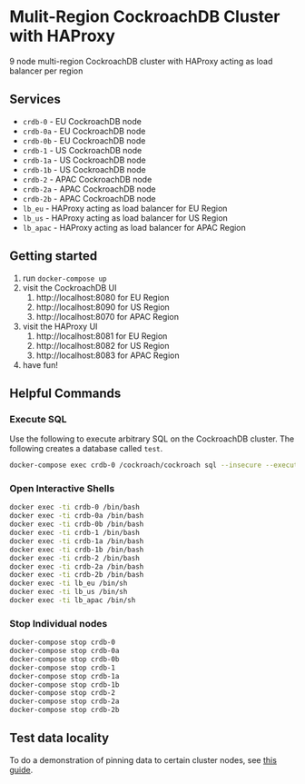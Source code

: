 # Mulit-Region CockroachDB Cluster with HAProxy
9 node multi-region CockroachDB cluster with HAProxy acting as load balancer per region

## Services
* `crdb-0` - EU CockroachDB node
* `crdb-0a` - EU CockroachDB node
* `crdb-0b` - EU CockroachDB node
* `crdb-1` - US CockroachDB node
* `crdb-1a` - US CockroachDB node
* `crdb-1b` - US CockroachDB node
* `crdb-2` - APAC CockroachDB node
* `crdb-2a` - APAC CockroachDB node
* `crdb-2b` - APAC CockroachDB node
* `lb_eu` - HAProxy acting as load balancer for EU Region
* `lb_us` - HAProxy acting as load balancer for US Region
* `lb_apac` - HAProxy acting as load balancer for APAC Region


## Getting started
1) run `docker-compose up`
2) visit the CockroachDB UI 
   1) http://localhost:8080 for EU Region
   2) http://localhost:8090 for US Region
   3) http://localhost:8070 for APAC Region
3) visit the HAProxy UI 
   1) http://localhost:8081 for EU Region
   2) http://localhost:8082 for US Region
   3) http://localhost:8083 for APAC Region
4) have fun!

## Helpful Commands

### Execute SQL
Use the following to execute arbitrary SQL on the CockroachDB cluster.  The following creates a database called `test`.
```bash
docker-compose exec crdb-0 /cockroach/cockroach sql --insecure --execute="CREATE DATABASE test;"
```

### Open Interactive Shells
```bash
docker exec -ti crdb-0 /bin/bash
docker exec -ti crdb-0a /bin/bash
docker exec -ti crdb-0b /bin/bash
docker exec -ti crdb-1 /bin/bash
docker exec -ti crdb-1a /bin/bash
docker exec -ti crdb-1b /bin/bash
docker exec -ti crdb-2 /bin/bash
docker exec -ti crdb-2a /bin/bash
docker exec -ti crdb-2b /bin/bash
docker exec -ti lb_eu /bin/sh
docker exec -ti lb_us /bin/sh
docker exec -ti lb_apac /bin/sh
```

### Stop Individual nodes
```bash
docker-compose stop crdb-0
docker-compose stop crdb-0a
docker-compose stop crdb-0b
docker-compose stop crdb-1
docker-compose stop crdb-1a
docker-compose stop crdb-1b
docker-compose stop crdb-2
docker-compose stop crdb-2a
docker-compose stop crdb-2b
```

## Test data locality

To do a demonstration of pinning data to certain cluster nodes, see [this guide](DataPinning.md).